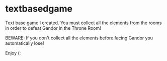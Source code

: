# textbasedgame

Text base game I created.
You must collect all the elements from the rooms in order to defeat Gandor in the Throne Room!

BEWARE: 
If you don't collect all the elements before facing Gandor you automatically lose!

Enjoy (:
